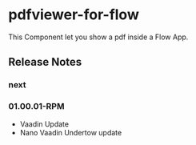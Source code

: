 # pdfviewer-for-flow

This Component let you show a pdf inside a Flow App.

## Release Notes

### next

### 01.00.01-RPM
* Vaadin Update 
* Nano Vaadin Undertow update